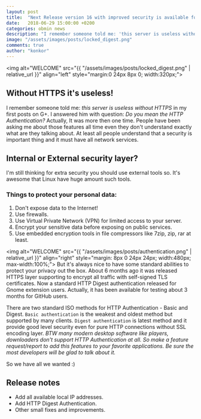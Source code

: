 ```yaml
---
layout: post
title:  "Next Release version 16 with improved security is available for Gnome users too."
date:   2018-06-29 15:00:00 +0200
categories: obmin news
description: "I remember someone told me: 'this server is useless without HTTPS' in my first posts on G+. I answered him with question: 'Do you mean the HTTP Authentication?'"
image: "/assets/images/posts/locked_digest.png"
comments: true
author: "konkor"
---
```


<img alt="WELCOME" src="{{ "/assets/images/posts/locked_digest.png" | relative_url }}" align="left" style="margin:0 24px 8px 0; width:320px;">

## Without HTTPS it's useless!
I remember someone told me: _this server is useless without HTTPS_ in my first posts on G+. I answered him with question: _Do you mean the HTTP Authentication?_ Actually, It was more then one time. People have been asking me about those features all time even they don't understand exactly what are they talking about. At least all people understand that a security is important thing and it must have all network services.

## Internal or External security layer?
I'm still thinking for extra security you should use external tools so. It's awesome that Linux have huge amount such tools.
### Things to protect your personal data:
1. Don't expose data to the Internet!
2. Use firewalls.
3. Use Virtual Private Network (VPN) for limited access to your server.
4. Encrypt your sensitive data before exposing on public services.
5. Use embedded encryption tools in file compressors like 7zip, zip, rar at least.

<img alt="WELCOME" src="{{ "/assets/images/posts/authentication.png" | relative_url }}" align="right" style="margin: 8px 0 24px 24px; width:480px; max-width:100%;">
But it's always nice to have some standard abilities to protect your privacy out the box. About 6 months ago it was released HTTPS layer supporting to encrypt all traffic with self-signed TLS certificates. Now a standard HTTP Digest authentication released for Gnome extension users. Actually, it has been available for testing about 3 months for GitHub users.

There are two standard ISO methods for HTTP Authentication - Basic and Digest. `Basic authentication` is the weakest and oldest method but supported by many clients. `Digest authentication` is latest method and it provide good level security even for pure HTTP connections without SSL encoding layer. _BTW many modern desktop software like players, downloaders don't support HTTP Authentication at all. So make a feature request/report to add this features to your favorite applications. Be sure the most developers will be glad to talk about it._

So we have all we wanted :)

## Release notes

* Add all available local IP addresses.
* Add HTTP Digest Authentication.
* Other small fixes and improvements.
